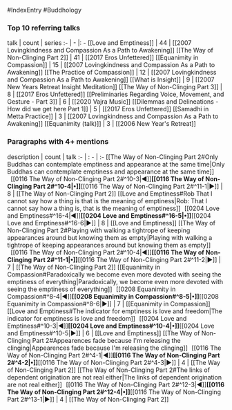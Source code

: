#IndexEntry #Buddhology

### Top 10 referring talks
talk | count | series
:- | - |: -
[[Love and Emptiness]] | 44 | [[2007 Lovingkindness and Compassion As a Path to Awakening]]
[[The Way of Non-Clinging Part 2]] | 41 | [[2017 Eros Unfettered]]
[[Equanimity in Compassion]] | 15 | [[2007 Lovingkindness and Compassion As a Path to Awakening]]
[[The Practice of Compassion]] | 12 | [[2007 Lovingkindness and Compassion As a Path to Awakening]]
[[What is Insight]] | 9 | [[2007 New Years Retreat Insight Meditation]]
[[The Way of Non-Clinging Part 3]] | 8 | [[2017 Eros Unfettered]]
[[Preliminaries Regarding Voice, Movement, and Gesture - Part 3]] | 6 | [[2020 Vajra Music]]
[[Dilemmas and Delineations - How did we get here Part 1]] | 5 | [[2017 Eros Unfettered]]
[[Samadhi in Metta Practice]] | 3 | [[2007 Lovingkindness and Compassion As a Path to Awakening]]
[[Equanimity (talk)]] | 3 | [[2006 New Year's Retreat]]

### Paragraphs with 4+ mentions
description | count | talk
:- | : - | :-
[[The Way of Non-Clinging Part 2#Only Buddhas can contemplate emptiness and appearance at the same time\|Only Buddhas can contemplate emptiness and appearance at the same time]] &nbsp;&nbsp;[[0116 The Way of Non-Clinging Part 2#^10-3\|◀]]**[[0116 The Way of Non-Clinging Part 2#^10-4\|•]]**[[0116 The Way of Non-Clinging Part 2#^11-1\|▶]] | 8 | [[The Way of Non-Clinging Part 2]]
[[Love and Emptiness#Rob That I cannot say how a thing is that is the meaning of emptiness\|Rob: That I cannot say how a thing is, that is the meaning of emptiness]] &nbsp;&nbsp;[[0204 Love and Emptiness#^16-4\|◀]]**[[0204 Love and Emptiness#^16-5\|•]]**[[0204 Love and Emptiness#^16-6\|▶]] | 8 | [[Love and Emptiness]]
[[The Way of Non-Clinging Part 2#Playing with walking a tightrope of keeping appearances around but knowing them as empty\|Playing with walking a tightrope of keeping appearances around but knowing them as empty]] &nbsp;&nbsp;[[0116 The Way of Non-Clinging Part 2#^10-4\|◀]]**[[0116 The Way of Non-Clinging Part 2#^11-1\|•]]**[[0116 The Way of Non-Clinging Part 2#^11-2\|▶]] | 7 | [[The Way of Non-Clinging Part 2]]
[[Equanimity in Compassion#Paradoxically we become even more devoted with seeing the emptiness of everything\|Paradoxically, we become even more devoted with seeing the emptiness of everything]] &nbsp;&nbsp;[[0208 Equanimity in Compassion#^8-4\|◀]]**[[0208 Equanimity in Compassion#^8-5\|•]]**[[0208 Equanimity in Compassion#^8-6\|▶]] | 7 | [[Equanimity in Compassion]]
[[Love and Emptiness#The indicator for emptiness is love and freedom\|The indicator for emptiness is love and freedom]] &nbsp;&nbsp;[[0204 Love and Emptiness#^10-3\|◀]]**[[0204 Love and Emptiness#^10-4\|•]]**[[0204 Love and Emptiness#^10-5\|▶]] | 6 | [[Love and Emptiness]]
[[The Way of Non-Clinging Part 2#Appearences fade because I'm releasing the clinging\|Appearences fade because I'm releasing the clinging]] &nbsp;&nbsp;[[0116 The Way of Non-Clinging Part 2#^4-1\|◀]]**[[0116 The Way of Non-Clinging Part 2#^4-2\|•]]**[[0116 The Way of Non-Clinging Part 2#^4-3\|▶]] | 4 | [[The Way of Non-Clinging Part 2]]
[[The Way of Non-Clinging Part 2#The links of dependent origination are not real either\|The links of dependent origination are not real either]] &nbsp;&nbsp;[[0116 The Way of Non-Clinging Part 2#^12-3\|◀]]**[[0116 The Way of Non-Clinging Part 2#^12-4\|•]]**[[0116 The Way of Non-Clinging Part 2#^13-1\|▶]] | 4 | [[The Way of Non-Clinging Part 2]]

